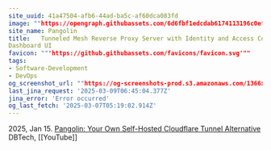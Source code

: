```yaml
---
site_uuid: 41a47504-afb6-44ad-ba5c-af60dca083fd
image: ""https://opengraph.githubassets.com/6d6fbf1edcdab6174113196c0efb8ec9f59e37236e9a4357487b03c4877a1744/fosrl/pangolin""
site_name: Pangolin
title:   Tunneled Mesh Reverse Proxy Server with Identity and Access Control and
Dashboard UI
favicon: ""'https://github.githubassets.com/favicons/favicon.svg'""
tags:
- Software-Development
- DevOps
og_screenshot_url: ""https://og-screenshots-prod.s3.amazonaws.com/1366x768/80/false/ed18eba8969efaf5fdb7425a56a7a0e85fbb996a56afc5d3bd51cbc89f946ed1.jpeg""
last_jina_request: '2025-03-09T06:45:04.377Z'
jina_error: 'Error occurred'
og_last_fetch: '2025-03-07T05:19:02.914Z'
---
```



2025, Jan 15. [Pangolin: Your Own Self-Hosted Cloudflare Tunnel Alternative](https://youtu.be/a-a-Xk1hXBQ?si=DBMvyI3u3X3j-Hz2) DBTech, [[YouTube]]
